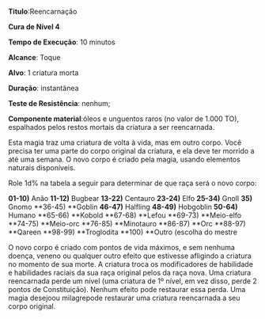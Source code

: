 **Titulo**:Reencarnação

**Cura de Nível 4**

**Tempo de Execução**: 10 minutos

**Alcance**: Toque

**Alvo**: 1 criatura morta

**Duração**: instantânea

**Teste de Resistência**: nenhum;

**Componente material**:óleos e unguentos raros (no valor de 1.000 TO), espalhados pelos restos mortais da criatura a 
ser reencarnada.

Esta magia traz uma criatura de volta à vida, mas em outro corpo. Você precisa ter uma parte do corpo original da criatura, e ela deve ter morrido a até uma semana.
O novo corpo é criado pela magia, usando elementos naturais disponíveis. 

Role 1d% na tabela a seguir para determinar de que raça será o novo corpo:

**01-10)** Anão
**11-12)** Bugbear
**13-22)** Centauro
**23-24)** Elfo
**25-34)** Gnoll
**35)** Gnomo
**36-45) **Goblin
**46-47)** Halfling
**48-49)** Hobgoblin
**50-64)** Humano
**65-66) **Kobold
**67-68) **Lefou
**69-73) **Meio-elfo
**74-75) **Meio-orc
**76-85) **Minotauro
**86-87) **Orc
**88-97) **Qareen
**98-99) **Troglodita
**100) **Outro (escolha do mestre

O novo corpo é criado com pontos de vida máximos, e sem nenhuma doença, veneno ou qualquer outro efeito que estivesse afligindo a criatura no momento de sua morte. 
A criatura troca os modificadores de habilidade e habilidades raciais da sua raça original pelos da raça nova.
Uma criatura reencarnada perde um nível (uma criatura de 1º nível, em vez disso, perde 2 pontos de Constituição). Nenhum efeito pode restaurar essa perda. Uma magia desejoou milagrepode restaurar uma criatura reencarnada a seu corpo original.
